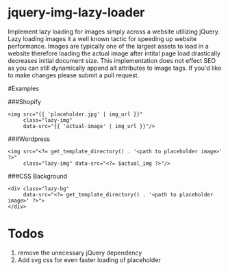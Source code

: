 # jquery-img-lazy-loader
Implement lazy loading for images simply across a website utilizing jQuery. Lazy loading images it a well known tactic for speeding up website performance. Images are typically one of the largest assets to load in a website therefore loading the actual image after intital page load drastically decreases initial document size. This implementation does not effect SEO as you can still dynamically append alt attributes to image tags. If you'd like to make changes please submit a pull request.

#Examples

###Shopify
```
<img src="{{ 'placeholder.jpg' | img_url }}" 
     class="lazy-img" 
     data-src="{{ 'actual-image' | img_url }}"/>
```

###Wordpress 
```
<img src="<?= get_template_directory() . '<path to placeholder image>' ?>" 
     class="lazy-img" data-src="<?= $actual_img ?>"/>
```

###CSS Background 
```
<div class="lazy-bg" 
     data-src="<?= get_template_directory() . '<path to placeholder image>' ?>">
</div>
```

# Todos
1. remove the unecessary jQuery dependency
2. Add svg css for even faster loading of placeholder
